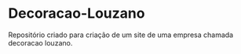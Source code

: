 # Decoracao-Louzano
Repositório criado para criação de um site de uma empresa chamada decoracao louzano.

